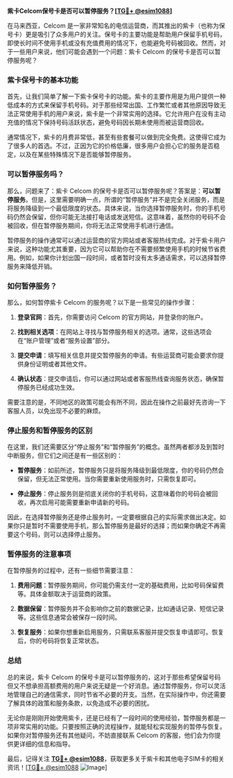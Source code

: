 **紫卡Celcom保号卡是否可以暂停服务？[[TG💪+ @esim1088](https://t.me/s/esim1088)]**

在马来西亚，Celcom 是一家非常知名的电信运营商，而其推出的紫卡（也称为保号卡）更是吸引了众多用户的关注。保号卡的主要功能是帮助用户保留手机号码，即使长时间不使用手机或没有充值费用的情况下，也能避免号码被回收。然而，对于一些用户来说，他们可能会遇到一个问题：紫卡 Celcom 的保号卡是否可以暂停服务呢？

### 紫卡保号卡的基本功能

首先，让我们简单了解一下紫卡保号卡的功能。紫卡的主要作用是为用户提供一种低成本的方式来保留手机号码。对于那些经常出国、工作繁忙或者其他原因导致无法正常使用手机的用户来说，紫卡是一个非常实用的选择。它允许用户在没有主动充值的情况下保持号码活跃状态，避免号码因长期未使用而被运营商回收。

通常情况下，紫卡的月费非常低，甚至有些套餐可以做到完全免费。这使得它成为了很多人的首选。不过，正因为它的价格低廉，很多用户会担心它的服务是否稳定，以及在某些特殊情况下是否能够暂停服务。

### 可以暂停服务吗？

那么，问题来了：紫卡 Celcom 的保号卡是否可以暂停服务呢？答案是：**可以暂停服务**。但是，这里需要明确一点，所谓的“暂停服务”并不是完全关闭服务，而是将服务降级到一个最低限度的状态。具体来说，当你选择暂停服务时，你的手机号码仍然会保留，但你可能无法接打电话或发送短信。这意味着，虽然你的号码不会被回收，但在暂停服务期间，你将无法正常使用手机进行通信。

暂停服务的操作通常可以通过运营商的官方网站或者客服热线完成。对于紫卡用户来说，这种功能尤其重要，因为它可以帮助你在不需要频繁使用手机的时候节省费用。例如，如果你计划出国一段时间，或者暂时没有太多通话需求，可以选择暂停服务来降低开销。

### 如何暂停服务？

那么，如何暂停紫卡 Celcom 的服务呢？以下是一些常见的操作步骤：

1. **登录官网**：首先，你需要访问 Celcom 的官方网站，并登录你的账户。
   
2. **找到相关选项**：在网站上寻找与暂停服务相关的选项。通常，这些选项会在“账户管理”或者“服务设置”部分。

3. **提交申请**：填写相关信息并提交暂停服务的申请。有些运营商可能会要求你提供身份证明或者其他文件。

4. **确认状态**：提交申请后，你可以通过网站或者客服热线查询服务状态，确保暂停服务已经成功生效。

需要注意的是，不同地区的政策可能会有所不同，因此在操作之前最好先咨询一下客服人员，以免出现不必要的麻烦。

### 停止服务和暂停服务的区别

在这里，我们还需要区分“停止服务”和“暂停服务”的概念。虽然两者都涉及到暂时中断服务，但它们之间还是有一些区别的：

- **暂停服务**：如前所述，暂停服务只是将服务降级到最低限度，你的号码仍然会保留，但无法正常使用。当你需要重新使用服务时，只需恢复即可。

- **停止服务**：停止服务则是彻底关闭你的手机号码，这意味着你的号码会被回收，再次启用可能需要重新申请新的号码。

因此，在选择暂停服务还是停止服务时，一定要根据自己的实际需求做出决定。如果你只是暂时不需要使用手机，那么暂停服务是最好的选择；而如果你确定不再需要这个号码，则可以选择停止服务。

### 暂停服务的注意事项

在暂停服务的过程中，还有一些细节需要注意：

1. **费用问题**：暂停服务期间，你可能仍需支付一定的基础费用，比如号码保留费等。具体金额取决于运营商的政策。

2. **数据保留**：暂停服务并不会影响你之前的数据记录，比如通话记录、短信记录等。这些信息通常会被保存一段时间。

3. **恢复服务**：如果你想重新启用服务，只需联系客服并提交恢复申请即可。恢复后，你的号码将恢复正常状态。

### 总结

总的来说，紫卡 Celcom 的保号卡是可以暂停服务的，这对于那些希望保留号码但又不想承担高额费用的用户来说无疑是一个好消息。通过暂停服务，你可以灵活地管理自己的通信需求，同时节省不必要的开支。当然，在实际操作中，你还需要了解具体的政策和服务条款，以免造成不必要的困扰。

无论你是刚刚开始使用紫卡，还是已经有了一段时间的使用经验，暂停服务都是一项非常实用的功能。只要按照正确的流程操作，就能轻松实现服务的暂停与恢复。如果你对暂停服务还有其他疑问，不妨直接联系 Celcom 的客服，他们会为你提供更详细的信息和指导。

最后，记得关注 **[TG💪+ @esim1088](https://t.me/s/esim1088)**，获取更多关于紫卡和其他电子SIM卡的相关资讯！[[TG💪+ @esim1088](https://t.me/s/esim1088) ![Image](https://i.postimg.cc/4NQfJmqS/Snipaste-2025-05-13-00-14-12.png)]